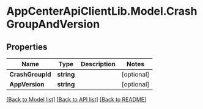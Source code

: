 # AppCenterApiClientLib.Model.CrashGroupAndVersion
## Properties

Name | Type | Description | Notes
------------ | ------------- | ------------- | -------------
**CrashGroupId** | **string** |  | [optional] 
**AppVersion** | **string** |  | [optional] 

[[Back to Model list]](../README.md#documentation-for-models) [[Back to API list]](../README.md#documentation-for-api-endpoints) [[Back to README]](../README.md)

